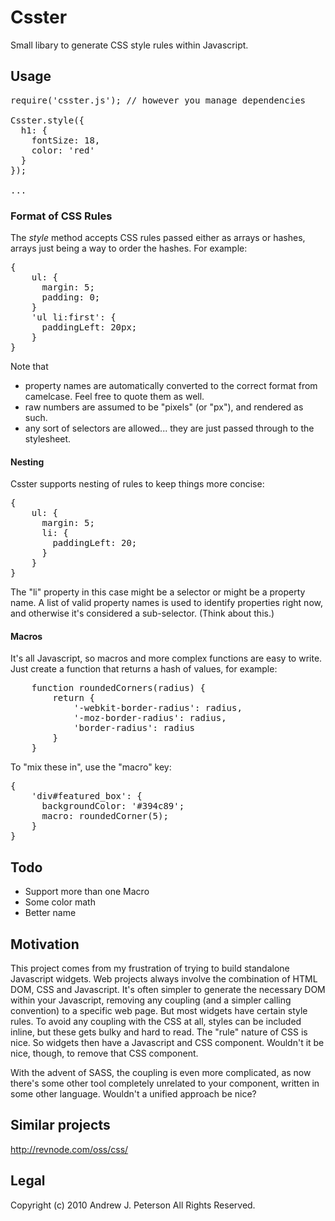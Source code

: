 # Csster

Small libary to generate CSS style rules within Javascript.

## Usage

<pre>
require('csster.js'); // however you manage dependencies

Csster.style({
  h1: {
    fontSize: 18,
    color: 'red'
  }
});

...
</pre>

### Format of CSS Rules

The *style* method accepts CSS rules passed either as arrays or hashes, arrays just being
a way to order the hashes. For example:

<pre>
{
    ul: {
      margin: 5;
      padding: 0;
    }
    'ul li:first': {
      paddingLeft: 20px;
    }
}
</pre>

Note that

* property names are automatically converted to the correct format from camelcase. Feel free to quote them as well.
* raw numbers are assumed to be "pixels" (or "px"), and rendered as such.
* any sort of selectors are allowed... they are just passed through to the stylesheet.

#### Nesting
Csster supports nesting of rules to keep things more concise:
<pre>
{
    ul: {
      margin: 5;
      li: {
        paddingLeft: 20;
      }
    }
}
</pre>

The "li" property in this case might be a selector or might be a property name. A list of valid
property names is used to identify properties right now, and otherwise it's considered a sub-selector.
(Think about this.)

#### Macros
It's all Javascript, so macros and more complex functions are easy to write. Just create a function
that returns a hash of values, for example:

<pre>
    function roundedCorners(radius) {
        return {
            '-webkit-border-radius': radius,
            '-moz-border-radius': radius,
            'border-radius': radius
        }
    }
</pre>

To "mix these in", use the "macro" key:

<pre>
{
    'div#featured_box': {
      backgroundColor: '#394c89';
      macro: roundedCorner(5);
    }
}
</pre>


## Todo

* Support more than one Macro
* Some color math
* Better name


## Motivation

This project comes from my frustration of trying to build standalone Javascript widgets. Web
projects always involve the combination of HTML DOM, CSS and Javascript. It's often simpler to
generate the necessary DOM within your Javascript, removing any coupling (and a simpler calling
convention) to a specific web page. But most widgets have certain style rules. To avoid
any coupling with the CSS at all, styles can be included inline, but these gets bulky 
and hard to read. The "rule" nature of CSS is nice. So widgets then have a Javascript
and CSS component. Wouldn't it be nice, though, to remove that CSS component. 

With the advent of SASS, the coupling is even more complicated, as now there's some other
tool completely unrelated to your component, written in some other language. Wouldn't
a unified approach be nice?


## Similar projects

http://revnode.com/oss/css/

## Legal

Copyright (c) 2010 Andrew J. Peterson
All Rights Reserved.